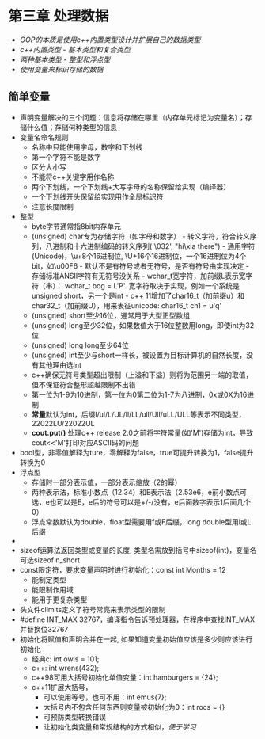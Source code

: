 # **第三章 处理数据**

- *OOP的本质是使用c++内置类型设计并扩展自己的数据类型*
- *c++内置类型 - 基本类型和复合类型*
- *两种基本类型 - 整型和浮点型*
- *使用变量来标识存储的数据*

## **简单变量**
- 声明变量解决的三个问题：信息将存储在哪里（内存单元标记为变量名）；存储什么值；存储何种类型的信息
- 变量名命名规则
    - 名称中只能使用字母，数字和下划线
    - 第一个字符不能是数字
    - 区分大小写
    - 不能将c++关键字用作名称
    - 两个下划线，一个下划线+大写字母的名称保留给实现（编译器）
    - 一个下划线开头保留给实现用作全局标识符
    - 注意长度限制
- 整型
    - byte字节通常指8bit内存单元
    - (unsigned) char专为存储字符（如字母和数字）
            - 转义字符，符合转义序列，八进制和十六进制编码的转义序列('\032', "hi\xla there")
            - 通用字符(Unicode)，\u+8个16进制位, \U+16个16进制位，一个16进制位为4个bit，如\u00F6
            - 默认不是有符号或者无符号，是否有符号由实现决定
            - 存储标准ANSII字符有无符号没关系
            - wchar_t宽字符，加前缀L表示宽字符（串）： wchar_t bog = L'P'. 宽字符取决于实现，例如一个系统是unsigned short，另一个是int
            - c++ 11增加了char16_t（加前缀u）和char32_t（加前缀U），用来表征unicode: char16_t ch1 = u'q'
    - (unsigned) short至少16位，通常用于大型正型数组
    - (unsigned) long至少32位，如果数值大于16位整数用long，即使int为32位
    - (unsigned) long long至少64位
    - (unsigned) int至少与short一样长，被设置为目标计算机的自然长度，没有其他理由选int
    - c++确保无符号类型超出限制（上溢和下溢）则将为范围另一端的取值，但不保证符合整形超越限制不出错
    - 第一位为1-9为10进制，第一位为0第二位为1-7为八进制，0x或0X为16进制
    - **常量**默认为int，后缀l/ul/L/UL/ll/LL/ull/Ull/uLL/ULL等表示不同类型，22022LU/22022UL
    - **cout.put()** 处理c++ release 2.0之前将字符常量(如'M')存储为int，导致cout<<'M'打印对应ASCII码的问题
- bool型，非零值解释为ture，零解释为false，true可提升转换为1，false提升转换为0
- 浮点型
    - 存储时一部分表示值，一部分表示缩放（2的幂）
    - 两种表示法，标准小数点（12.34）和E表示法（2.53e6，e前小数点可选，e也可以是E，e后的符号可以是+/-/没有，e后面数字表示1后面几个0）
    - 浮点常数默认为double，float型需要用f或F后缀，long double型用l或L后缀
- 
- sizeof运算法返回类型或变量的长度, 类型名需放到括号中sizeof(int)，变量名可选sizeof n_short
- const限定符，要求变量声明时进行初始化：const int Months = 12
    - 能制定类型
    - 能限制作用域
    - 能用于更复杂类型
- 头文件climits定义了符号常亮来表示类型的限制
- #define INT_MAX 32767，编译指令告诉预处理器，在程序中查找INT_MAX并替换位32767
- 初始化将赋值和声明合并在一起, 如果知道变量初始值应该是多少则应该进行初始化
    - 经典c: int owls = 101;
    - c++: int wrens(432);
    - c++98可用大括号初始化单值变量：int hamburgers = {24};
    - c++11扩展大括号，
        - 可以使用等号，也可不用：int emus{7};
        - 大括号内不包含任何东西则变量被初始化为0：int rocs = {}
        - 可预防类型转换错误
        - 让初始化类变量和常规结构的方式相似，*便于学习*
      
